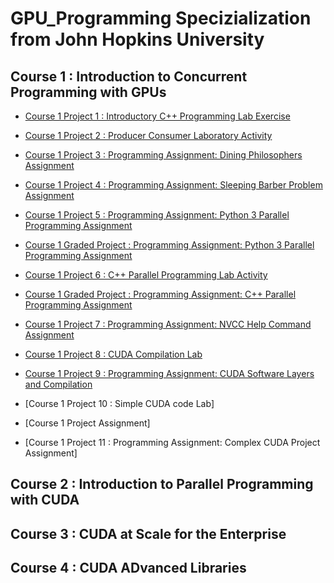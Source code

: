 # GPU_Programming Specizialization from John Hopkins University 

## Course 1 : Introduction to Concurrent Programming with GPUs

- [Course 1 Project 1 : Introductory C++ Programming Lab Exercise](https://github.com/Lala2398/GPU_Programming_JohnHopkins/tree/main/GPU_Cpp)

- [Course 1 Project 2 : Producer Consumer Laboratory Activity](https://github.com/Lala2398/GPU_Programming_JohnHopkins/tree/main/Producer_consumer_lab)

- [Course 1 Project 3 : Programming Assignment: Dining Philosophers Assignment](https://github.com/Lala2398/GPU_Programming_JohnHopkins/tree/main/Dining%20Philosophers)

- [Course 1 Project 4 : Programming Assignment: Sleeping Barber Problem Assignment](https://github.com/Lala2398/GPU_Programming_JohnHopkins/tree/main/Sleeping%20Barber%20Problem)

- [Course 1 Project 5 : Programming Assignment: Python 3 Parallel Programming Assignment](https://github.com/Lala2398/GPU_Programming_JohnHopkins/tree/main/Python3_ParallelProg_Lab)

- [Course 1 Graded Project : Programming Assignment: Python 3 Parallel Programming Assignment](https://github.com/Lala2398/GPU_Programming_JohnHopkins/tree/main/Programming%20Assignment%3A%20Python%203%20Parallel%20Programming%20Assignment)

- [Course 1 Project 6 : C++ Parallel Programming Lab Activity](https://github.com/Lala2398/GPU_Programming_JohnHopkins/tree/main/C%2B%2B%20Parallel%20Programming%20Lab%20Activity)

- [Course 1 Graded Project : Programming Assignment: C++ Parallel Programming Assignment](https://github.com/Lala2398/GPU_Programming_JohnHopkins/tree/main/C%2B%2B_Module3_project)

- [Course 1 Project 7 : Programming Assignment: NVCC Help Command Assignment](https://github.com/Lala2398/GPU_Programming_JohnHopkins/tree/main/NVCC)

- [Course 1 Project 8 : CUDA Compilation Lab](https://github.com/Lala2398/GPU_Programming_JohnHopkins/tree/main/compilation_cuda_lab)

- [Course 1 Project 9 : Programming Assignment: CUDA Software Layers and Compilation](https://github.com/Lala2398/GPU_Programming_JohnHopkins/tree/main/CUDA%20Software%20Layers%20and%20Compilation)

- [Course 1 Project 10 : Simple CUDA code Lab]

- [Course 1 Project Assignment]

- [Course 1 Project 11 : Programming Assignment: Complex CUDA Project Assignment]


## Course 2 : Introduction to Parallel Programming with CUDA 


## Course 3 : CUDA at Scale for the Enterprise 



## Course 4 : CUDA ADvanced Libraries 
